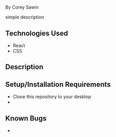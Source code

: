 # 

By Corey Sawin

simple description 

## Technologies Used

- React
- CSS

## Description


## Setup/Installation Requirements

- Clone this repository to your desktop
- 

## Known Bugs

-
